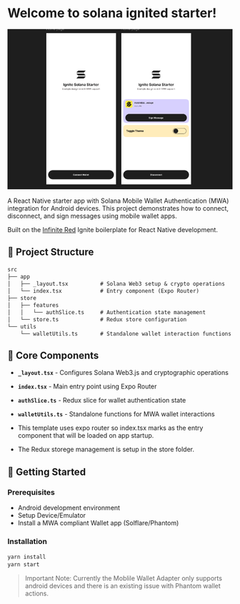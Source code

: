 # Welcome to solana ignited starter!

![Ignite Solana Starter App](assets/images//readme-cover.png)

A React Native starter app with Solana Mobile Wallet Authentication (MWA) integration for Android devices. This project demonstrates how to connect, disconnect, and sign messages using mobile wallet apps.

Built on the [Infinite Red](https://infinite.red) Ignite boilerplate for React Native development.


## 📁 Project Structure

```tree
src
├── app
│   ├── _layout.tsx          # Solana Web3 setup & crypto operations
│   └── index.tsx            # Entry component (Expo Router)
├── store
│   ├── features
│   │   └── authSlice.ts     # Authentication state management
│   └── store.ts             # Redux store configuration
└── utils
    └── walletUtils.ts       # Standalone wallet interaction functions
```

## 🔧 Core Components

- **`_layout.tsx`** - Configures Solana Web3.js and cryptographic operations
- **`index.tsx`** - Main entry point using Expo Router
- **`authSlice.ts`** - Redux slice for wallet authentication state
- **`walletUtils.ts`** - Standalone functions for MWA wallet interactions

- This template uses expo router so index.tsx marks as the entry component that will be loaded on app startup.

- The Redux storege management is setup in the store folder.

## 🚀 Getting Started

### Prerequisites

- Android development environment
- Setup Device/Emulator
- Install a MWA compliant Wallet app (Solflare/Phantom)

### Installation

```bash
yarn install
yarn start
```

> Important Note: Currently the Moblile Wallet Adapter only supports android devices and there is an existing issue with Phantom wallet actions.

